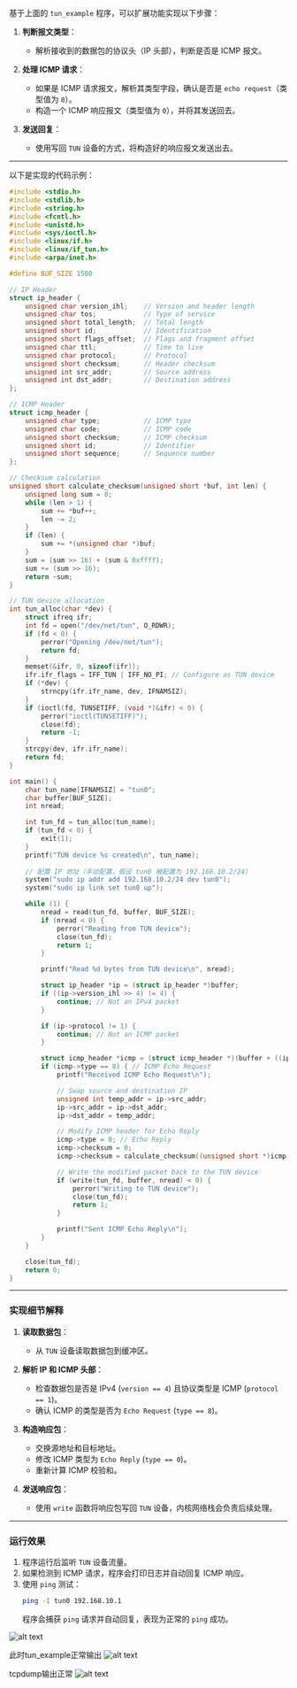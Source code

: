 基于上面的 `tun_example` 程序，可以扩展功能实现以下步骤：

1. **判断报文类型**：
   - 解析接收到的数据包的协议头（IP 头部），判断是否是 ICMP 报文。
   
2. **处理 ICMP 请求**：
   - 如果是 ICMP 请求报文，解析其类型字段，确认是否是 `echo request`（类型值为 `8`）。
   - 构造一个 ICMP 响应报文（类型值为 `0`），并将其发送回去。

3. **发送回复**：
   - 使用写回 `TUN` 设备的方式，将构造好的响应报文发送出去。

---

以下是实现的代码示例：

```c
#include <stdio.h>
#include <stdlib.h>
#include <string.h>
#include <fcntl.h>
#include <unistd.h>
#include <sys/ioctl.h>
#include <linux/if.h>
#include <linux/if_tun.h>
#include <arpa/inet.h>

#define BUF_SIZE 1500

// IP Header
struct ip_header {
    unsigned char version_ihl;    // Version and header length
    unsigned char tos;            // Type of service
    unsigned short total_length;  // Total length
    unsigned short id;            // Identification
    unsigned short flags_offset;  // Flags and fragment offset
    unsigned char ttl;            // Time to live
    unsigned char protocol;       // Protocol
    unsigned short checksum;      // Header checksum
    unsigned int src_addr;        // Source address
    unsigned int dst_addr;        // Destination address
};

// ICMP Header
struct icmp_header {
    unsigned char type;           // ICMP type
    unsigned char code;           // ICMP code
    unsigned short checksum;      // ICMP checksum
    unsigned short id;            // Identifier
    unsigned short sequence;      // Sequence number
};

// Checksum calculation
unsigned short calculate_checksum(unsigned short *buf, int len) {
    unsigned long sum = 0;
    while (len > 1) {
        sum += *buf++;
        len -= 2;
    }
    if (len) {
        sum += *(unsigned char *)buf;
    }
    sum = (sum >> 16) + (sum & 0xffff);
    sum += (sum >> 16);
    return ~sum;
}

// TUN device allocation
int tun_alloc(char *dev) {
    struct ifreq ifr;
    int fd = open("/dev/net/tun", O_RDWR);
    if (fd < 0) {
        perror("Opening /dev/net/tun");
        return fd;
    }
    memset(&ifr, 0, sizeof(ifr));
    ifr.ifr_flags = IFF_TUN | IFF_NO_PI; // Configure as TUN device
    if (*dev) {
        strncpy(ifr.ifr_name, dev, IFNAMSIZ);
    }
    if (ioctl(fd, TUNSETIFF, (void *)&ifr) < 0) {
        perror("ioctl(TUNSETIFF)");
        close(fd);
        return -1;
    }
    strcpy(dev, ifr.ifr_name);
    return fd;
}

int main() {
    char tun_name[IFNAMSIZ] = "tun0";
    char buffer[BUF_SIZE];
    int nread;

    int tun_fd = tun_alloc(tun_name);
    if (tun_fd < 0) {
        exit(1);
    }
    printf("TUN device %s created\n", tun_name);
    
    // 配置 IP 地址（手动配置，假设 tun0 被配置为 192.168.10.2/24）
    system("sudo ip addr add 192.168.10.2/24 dev tun0");
    system("sudo ip link set tun0 up");

    while (1) {
        nread = read(tun_fd, buffer, BUF_SIZE);
        if (nread < 0) {
            perror("Reading from TUN device");
            close(tun_fd);
            return 1;
        }

        printf("Read %d bytes from TUN device\n", nread);

        struct ip_header *ip = (struct ip_header *)buffer;
        if ((ip->version_ihl >> 4) != 4) {
            continue; // Not an IPv4 packet
        }

        if (ip->protocol != 1) {
            continue; // Not an ICMP packet
        }

        struct icmp_header *icmp = (struct icmp_header *)(buffer + ((ip->version_ihl & 0x0F) * 4));
        if (icmp->type == 8) { // ICMP Echo Request
            printf("Received ICMP Echo Request\n");

            // Swap source and destination IP
            unsigned int temp_addr = ip->src_addr;
            ip->src_addr = ip->dst_addr;
            ip->dst_addr = temp_addr;

            // Modify ICMP header for Echo Reply
            icmp->type = 0; // Echo Reply
            icmp->checksum = 0;
            icmp->checksum = calculate_checksum((unsigned short *)icmp, nread - ((ip->version_ihl & 0x0F) * 4));

            // Write the modified packet back to the TUN device
            if (write(tun_fd, buffer, nread) < 0) {
                perror("Writing to TUN device");
                close(tun_fd);
                return 1;
            }

            printf("Sent ICMP Echo Reply\n");
        }
    }

    close(tun_fd);
    return 0;
}
```

---

### **实现细节解释**

1. **读取数据包**：
   - 从 `TUN` 设备读取数据包到缓冲区。

2. **解析 IP 和 ICMP 头部**：
   - 检查数据包是否是 IPv4 (`version == 4`) 且协议类型是 ICMP (`protocol == 1`)。
   - 确认 ICMP 的类型是否为 `Echo Request` (`type == 8`)。

3. **构造响应包**：
   - 交换源地址和目标地址。
   - 修改 ICMP 类型为 `Echo Reply` (`type == 0`)。
   - 重新计算 ICMP 校验和。

4. **发送响应包**：
   - 使用 `write` 函数将响应包写回 `TUN` 设备，内核网络栈会负责后续处理。

---

### **运行效果**

1. 程序运行后监听 `TUN` 设备流量。
2. 如果检测到 ICMP 请求，程序会打印日志并自动回复 ICMP 响应。
3. 使用 `ping` 测试：
   ```bash
   ping -I tun0 192.168.10.1
   ```
   程序会捕获 `ping` 请求并自动回复，表现为正常的 `ping` 成功。

![alt text](../picture/tun{314D164C-023D-4A8A-A500-C9812520BC84}.png)

此时tun_example正常输出
![alt text](../picture/tun{EC2119B2-5186-40E6-A45E-DE98C4A97F95}.png)

tcpdump输出正常
![alt text](../picture/tun{FC4AF01E-B5CC-445D-B89F-EC469BA68382}.png)